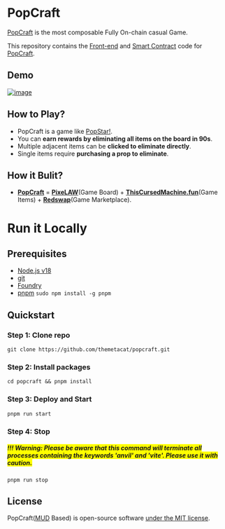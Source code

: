 # PopCraft

[PopCraft](https://popcraft.pixelaw.xyz/) is the most composable Fully On-chain casual Game.

This repository contains the [Front-end](https://github.com/themetacat/popcraft.git) and [Smart Contract](https://github.com/themetacat/popcraft_contracts.git) code for [PopCraft](https://popcraft.pixelaw.xyz/).

## Demo
[![image](https://github.com/user-attachments/assets/0899c50d-8e4d-4531-be6f-5cf1c8909bf5)](https://www.youtube.com/watch?v=nvq1UYOBXEE)

## How to Play?
- PopCraft is a game like [PopStar!](https://play.google.com/store/apps/details?id=com.zplayworld.popstar&hl=en). 
- You can **earn rewards by eliminating all items on the board in 90s**.
- Multiple adjacent items can be **clicked to eliminate directly**. 
- Single items require **purchasing a prop to eliminate**.

## How it Bulit?
- [**PopCraft**](https://popcraft.pixelaw.xyz/) = **[PixeLAW](https://www.pixelaw.xyz/)**(Game Board) + **[ThisCursedMachine.fun](https://thiscursedmachine.fun/)**(Game Items) + **[Redswap](https://redswap.io/)**(Game Marketplace).

# Run it Locally

## Prerequisites
- [Node.js v18](https://nodejs.org/en/download/package-manager)
- [git](https://git-scm.com/book/en/v2/Getting-Started-Installing-Git)
- [Foundry](https://book.getfoundry.sh/getting-started/installation)
- [pnpm](https://pnpm.io/)
`
sudo npm install -g pnpm
`

## Quickstart
### Step 1: Clone repo
`git clone https://github.com/themetacat/popcraft.git`

### Step 2: Install packages
`cd popcraft && pnpm install`

### Step 3: Deploy and Start
`pnpm run start`

### Step 4: Stop
##### <span style="background-color:yellow">\!\!\! Warning: Please be aware that this command will terminate all processes containing the keywords 'anvil' and 'vite'. Please use it with caution.</span>
`pnpm run stop`

## License
PopCraft([MUD](https://mud.dev/) Based) is open-source software [under the MIT license](https://github.com/themetacat/pixelaw_core/blob/main/LICENSE).
